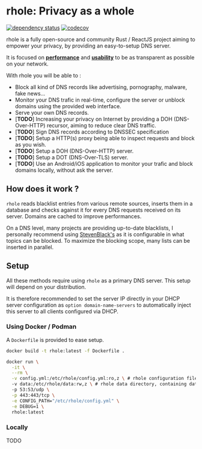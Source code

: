 # rhole: Privacy as a whole

[![dependency status](https://deps.rs/repo/github/cocool97/rhole/status.svg)](https://deps.rs/repo/github/cocool97/rhole)
[![codecov](https://codecov.io/gh/cocool97/rhole/branch/master/graph/badge.svg)](https://codecov.io/gh/cocool97/rhole)

rhole is a fully open-source and community Rust / ReactJS project aiming to empower your privacy, by providing an easy-to-setup DNS server.

It is focused on **<ins>performance</ins>** and **<ins>usability</ins>** to be as transparent as possible on your network.

With rhole you will be able to :

- Block all kind of DNS records like advertising, pornography, malware, fake news...
- Monitor your DNS trafic in real-time, configure the server or unblock domains using the provided web interface.
- Serve your own DNS records.
- [**TODO**] Increasing your privacy on Internet by providing a DOH (DNS-Over-HTTP) recursor, aiming to reduce clear DNS traffic.
- [**TODO**] Sign DNS records according to DNSSEC specification
- [**TODO**] Setup a HTTP(s) proxy being able to inspect requests and block as you wish.
- [**TODO**] Setup a DOH (DNS-Over-HTTP) server.
- [**TODO**] Setup a DOT (DNS-Over-TLS) server.
- [**TODO**] Use an Android/iOS application to monitor your trafic and block domains locally, without ask the server.

## How does it work ?

`rhole` reads blacklist entries from various remote sources, inserts them in a database and checks against it for every DNS requests received on its server. Domains are cached to improve performances.

On a DNS level, many projects are providing up-to-date blacklists, I personally recommend using [StevenBlack's](https://github.com/StevenBlack/hosts) as it is configurable in what topics can be blocked. To maximize the blocking scope, many lists can be inserted in parallel.

## Setup

All these methods require using `rhole` as a primary DNS server. This setup will depend on your distribution.

It is therefore recommended to set the server IP directly in your DHCP server configuration as `option domain-name-servers` to automatically inject this server to all clients configured via DHCP.

### Using Docker / Podman

A `Dockerfile` is provided to ease setup.

```bash
docker build -t rhole:latest -f Dockerfile .

docker run \
  -it \
  --rm \
  -v config.yml:/etc/rhole/config.yml:ro,z \ # rhole configuration file
  -v data:/etc/rhole/data:rw,z \ # rhole data directory, containing database
  -p 53:53/udp \
  -p 443:443/tcp \
  -e CONFIG_PATH="/etc/rhole/config.yml" \
  -e DEBUG=1 \
  rhole:latest
```

### Locally

TODO
